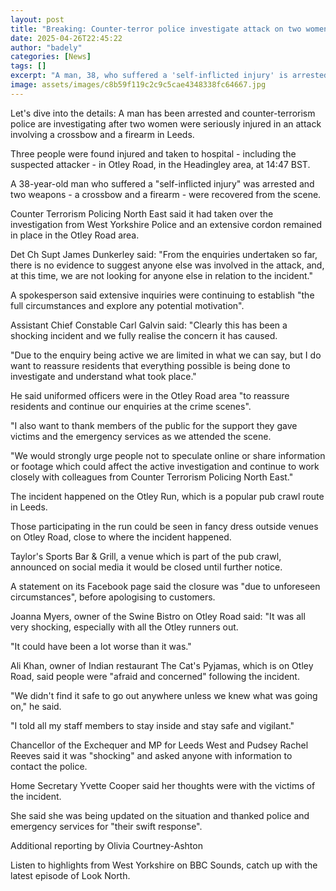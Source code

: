 ```yaml
---
layout: post
title: "Breaking: Counter-terror police investigate attack on two women after crossbow found at scene"
date: 2025-04-26T22:45:22
author: "badely"
categories: [News]
tags: []
excerpt: "A man, 38, who suffered a 'self-inflicted injury' is arrested and a crossbow and firearm recovered."
image: assets/images/c8b59f119c2c9c5cae4348338fc64667.jpg
---
```


Let's dive into the details: A man has been arrested and counter-terrorism police are investigating after two women were seriously injured in an attack involving a crossbow and a firearm in Leeds.

Three people were found injured and taken to hospital - including the suspected attacker - in Otley Road, in the Headingley area, at 14:47 BST.

A 38-year-old man who suffered a "self-inflicted injury" was arrested and two weapons - a crossbow and a firearm - were recovered from the scene.

Counter Terrorism Policing North East said it had taken over the investigation from West Yorkshire Police and an extensive cordon remained in place in the Otley Road area.

Det Ch Supt James Dunkerley said: "From the enquiries undertaken so far, there is no evidence to suggest anyone else was involved in the attack, and, at this time, we are not looking for anyone else in relation to the incident."

A spokesperson said extensive inquiries were continuing to establish "the full circumstances and explore any potential motivation".

Assistant Chief Constable Carl Galvin said: "Clearly this has been a shocking incident and we fully realise the concern it has caused.

"Due to the enquiry being active we are limited in what we can say, but I do want to reassure residents that everything possible is being done to investigate and understand what took place."

He said uniformed officers were in the Otley Road area "to reassure residents and continue our enquiries at the crime scenes".

"I also want to thank members of the public for the support they gave victims and the emergency services as we attended the scene.

"We would strongly urge people not to speculate online or share information or footage which could affect the active investigation and continue to work closely with colleagues from Counter Terrorism Policing North East."

The incident happened on the Otley Run, which is a popular pub crawl route in Leeds.

Those participating in the run could be seen in fancy dress outside venues on Otley Road, close to where the incident happened.

Taylor's Sports Bar & Grill, a venue which is part of the pub crawl, announced on social media it would be closed until further notice.

A statement on its Facebook page said the closure was "due to unforeseen circumstances", before apologising to customers.

Joanna Myers, owner of the Swine Bistro on Otley Road said: "It was all very shocking, especially with all the Otley runners out.

"It could have been a lot worse than it was."

Ali Khan, owner of Indian restaurant The Cat's Pyjamas, which is on Otley Road, said people were "afraid and concerned" following the incident.

"We didn't find it safe to go out anywhere unless we knew what was going on," he said.

"I told all my staff members to stay inside and stay safe and vigilant."

Chancellor of the Exchequer and MP for Leeds West and Pudsey Rachel Reeves said it was "shocking" and asked anyone with information to contact the police.

Home Secretary Yvette Cooper said her thoughts were with the victims of the incident.

She said she was being updated on the situation and thanked police and emergency services for "their swift response".

Additional reporting by Olivia Courtney-Ashton

Listen to highlights from West Yorkshire on BBC Sounds, catch up with the latest episode of Look North.

